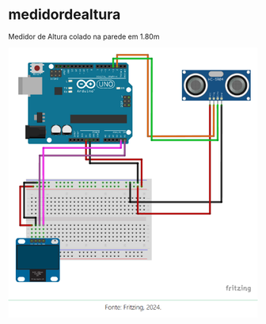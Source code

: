 # medidordealtura
Medidor de Altura colado na parede em 1.80m

![](prototipo_medidor_de_altura.png)
